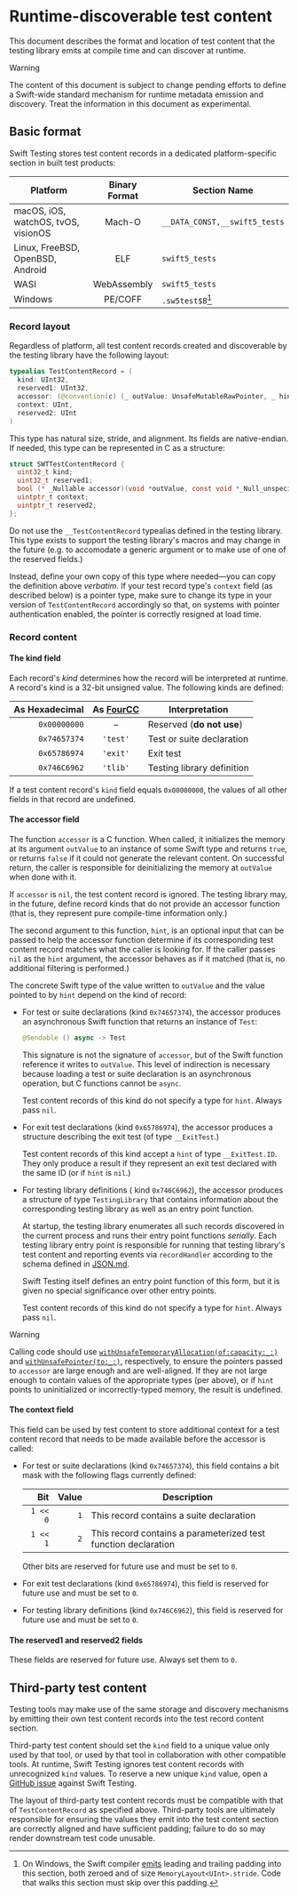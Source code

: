 # Runtime-discoverable test content

<!--
This source file is part of the Swift.org open source project

Copyright (c) 2024 Apple Inc. and the Swift project authors
Licensed under Apache License v2.0 with Runtime Library Exception

See https://swift.org/LICENSE.txt for license information
See https://swift.org/CONTRIBUTORS.txt for Swift project authors
-->

This document describes the format and location of test content that the testing
library emits at compile time and can discover at runtime.

> [!WARNING]
> The content of this document is subject to change pending efforts to define a
> Swift-wide standard mechanism for runtime metadata emission and discovery.
> Treat the information in this document as experimental.

## Basic format

Swift Testing stores test content records in a dedicated platform-specific
section in built test products:

| Platform | Binary Format | Section Name |
|-|:-:|-|
| macOS, iOS, watchOS, tvOS, visionOS | Mach-O | `__DATA_CONST,__swift5_tests` |
| Linux, FreeBSD, OpenBSD, Android | ELF | `swift5_tests` |
| WASI | WebAssembly | `swift5_tests` |
| Windows | PE/COFF | `.sw5test$B`[^windowsPadding] |

[^windowsPadding]: On Windows, the Swift compiler [emits](https://github.com/swiftlang/swift/blob/main/stdlib/public/runtime/SwiftRT-COFF.cpp)
  leading and trailing padding into this section, both zeroed and of size
  `MemoryLayout<UInt>.stride`. Code that walks this section must skip over this
  padding.

### Record layout

Regardless of platform, all test content records created and discoverable by the
testing library have the following layout:

```swift
typealias TestContentRecord = (
  kind: UInt32,
  reserved1: UInt32,
  accessor: (@convention(c) (_ outValue: UnsafeMutableRawPointer, _ hint: UnsafeRawPointer?) -> CBool)?,
  context: UInt,
  reserved2: UInt
)
```

This type has natural size, stride, and alignment. Its fields are native-endian.
If needed, this type can be represented in C as a structure:

```c
struct SWTTestContentRecord {
  uint32_t kind;
  uint32_t reserved1;
  bool (* _Nullable accessor)(void *outValue, const void *_Null_unspecified hint);
  uintptr_t context;
  uintptr_t reserved2;
};
```

Do not use the `__TestContentRecord` typealias defined in the testing library.
This type exists to support the testing library's macros and may change in the
future (e.g. to accomodate a generic argument or to make use of one of the
reserved fields.)

Instead, define your own copy of this type where needed&mdash;you can copy the
definition above _verbatim_. If your test record type's `context` field (as
described below) is a pointer type, make sure to change its type in your version
of `TestContentRecord` accordingly so that, on systems with pointer
authentication enabled, the pointer is correctly resigned at load time.

### Record content

#### The kind field

Each record's _kind_ determines how the record will be interpreted at runtime. A
record's kind is a 32-bit unsigned value. The following kinds are defined:

| As Hexadecimal | As [FourCC](https://en.wikipedia.org/wiki/FourCC) | Interpretation |
|-:|:-:|-|
| `0x00000000` | &ndash; | Reserved (**do not use**) |
| `0x74657374` | `'test'` | Test or suite declaration |
| `0x65786974` | `'exit'` | Exit test |
| `0x746C6962` | `'tlib'` | Testing library definition |

<!-- When adding cases to this enumeration, be sure to also update the
corresponding enumeration in TestContentGeneration.swift. -->

If a test content record's `kind` field equals `0x00000000`, the values of all
other fields in that record are undefined.

#### The accessor field

The function `accessor` is a C function. When called, it initializes the memory
at its argument `outValue` to an instance of some Swift type and returns `true`,
or returns `false` if it could not generate the relevant content. On successful
return, the caller is responsible for deinitializing the memory at `outValue`
when done with it.

If `accessor` is `nil`, the test content record is ignored. The testing library
may, in the future, define record kinds that do not provide an accessor function
(that is, they represent pure compile-time information only.)

The second argument to this function, `hint`, is an optional input that can be
passed to help the accessor function determine if its corresponding test content
record matches what the caller is looking for. If the caller passes `nil` as the
`hint` argument, the accessor behaves as if it matched (that is, no additional
filtering is performed.)

The concrete Swift type of the value written to `outValue` and the value pointed
to by `hint` depend on the kind of record:

- For test or suite declarations (kind `0x74657374`), the accessor produces an
  asynchronous Swift function that returns an instance of `Test`:

  ```swift
  @Sendable () async -> Test
  ```

  This signature is not the signature of `accessor`, but of the Swift function
  reference it writes to `outValue`. This level of indirection is necessary
  because loading a test or suite declaration is an asynchronous operation, but
  C functions cannot be `async`.

  Test content records of this kind do not specify a type for `hint`. Always
  pass `nil`.

- For exit test declarations (kind `0x65786974`), the accessor produces a
  structure describing the exit test (of type `__ExitTest`.)

  Test content records of this kind accept a `hint` of type `__ExitTest.ID`.
  They only produce a result if they represent an exit test declared with the
  same ID (or if `hint` is `nil`.)

- For testing library definitions ( kind `0x746C6962`), the accessor produces a
  structure of type `TestingLibrary` that contains information about the
  corresponding testing library as well as an entry point function.

  At startup, the testing library enumerates all such records discovered in the
  current process and runs their entry point functions _serially_. Each testing
  library entry point is responsible for running that testing library's test
  content and reporting events via `recordHandler` according to the schema
  defined in [JSON.md](JSON.md).

  Swift Testing itself defines an entry point function of this form, but it is
  given no special significance over other entry points.

  <!-- TODO: Define the order in which the entrypoints are run. -->
  <!-- TODO: Define what happens when a library has multiple records. -->

  Test content records of this kind do not specify a type for `hint`. Always
  pass `nil`.

> [!WARNING]
> Calling code should use [`withUnsafeTemporaryAllocation(of:capacity:_:)`](https://developer.apple.com/documentation/swift/withunsafetemporaryallocation(of:capacity:_:))
> and [`withUnsafePointer(to:_:)`](https://developer.apple.com/documentation/swift/withunsafepointer(to:_:)-35wrn),
> respectively, to ensure the pointers passed to `accessor` are large enough and
> are well-aligned. If they are not large enough to contain values of the
> appropriate types (per above), or if `hint` points to uninitialized or
> incorrectly-typed memory, the result is undefined.

#### The context field

This field can be used by test content to store additional context for a test
content record that needs to be made available before the accessor is called:

- For test or suite declarations (kind `0x74657374`), this field contains a bit
  mask with the following flags currently defined:

  | Bit | Value | Description |
  |-:|-:|-|
  | `1 << 0` | `1` | This record contains a suite declaration |
  | `1 << 1` | `2` | This record contains a parameterized test function declaration |

  Other bits are reserved for future use and must be set to `0`.

- For exit test declarations (kind `0x65786974`), this field is reserved for
  future use and must be set to `0`.

- For testing library definitions (kind `0x746C6962`), this field is reserved
  for future use and must be set to `0`.

#### The reserved1 and reserved2 fields

These fields are reserved for future use. Always set them to `0`.

## Third-party test content

Testing tools may make use of the same storage and discovery mechanisms by
emitting their own test content records into the test record content section.

Third-party test content should set the `kind` field to a unique value only used
by that tool, or used by that tool in collaboration with other compatible tools.
At runtime, Swift Testing ignores test content records with unrecognized `kind`
values. To reserve a new unique `kind` value, open a [GitHub issue](https://github.com/swiftlang/swift-testing/issues/new/choose)
against Swift Testing.

The layout of third-party test content records must be compatible with that of
`TestContentRecord` as specified above. Third-party tools are ultimately
responsible for ensuring the values they emit into the test content section are
correctly aligned and have sufficient padding; failure to do so may render
downstream test code unusable.

<!--
TODO: elaborate further, give examples
TODO: standardize a mechanism for third parties to produce `Test` instances
      since we don't have a public initializer for the `Test` type.
-->
